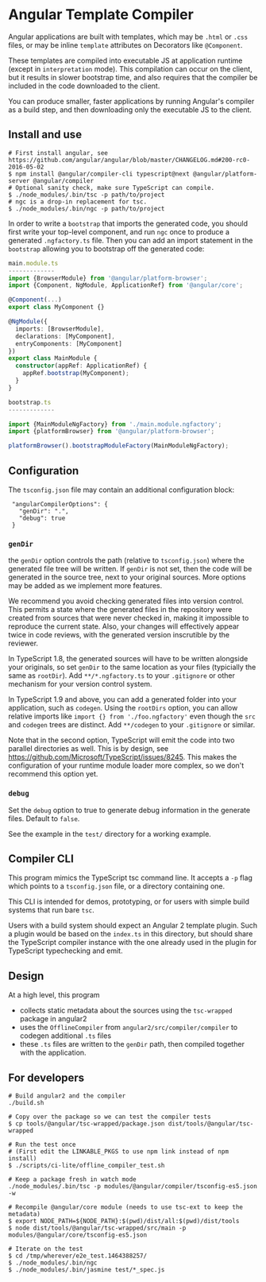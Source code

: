 # Angular Template Compiler

Angular applications are built with templates, which may be `.html` or `.css` files,
or may be inline `template` attributes on Decorators like `@Component`.

These templates are compiled into executable JS at application runtime (except in `interpretation` mode).
This compilation can occur on the client, but it results in slower bootstrap time, and also
requires that the compiler be included in the code downloaded to the client.

You can produce smaller, faster applications by running Angular's compiler as a build step,
and then downloading only the executable JS to the client.

## Install and use

```
# First install angular, see https://github.com/angular/angular/blob/master/CHANGELOG.md#200-rc0-2016-05-02
$ npm install @angular/compiler-cli typescript@next @angular/platform-server @angular/compiler
# Optional sanity check, make sure TypeScript can compile.
$ ./node_modules/.bin/tsc -p path/to/project
# ngc is a drop-in replacement for tsc.
$ ./node_modules/.bin/ngc -p path/to/project
```

In order to write a `bootstrap` that imports the generated code, you should first write your
top-level component, and run `ngc` once to produce a generated `.ngfactory.ts` file.
Then you can add an import statement in the `bootstrap` allowing you to bootstrap off the
generated code:

```typescript
main.module.ts
-------------
import {BrowserModule} from '@angular/platform-browser';
import {Component, NgModule, ApplicationRef} from '@angular/core';

@Component(...)
export class MyComponent {}

@NgModule({
  imports: [BrowserModule],
  declarations: [MyComponent],
  entryComponents: [MyComponent]
})
export class MainModule {
  constructor(appRef: ApplicationRef) {
    appRef.bootstrap(MyComponent);
  }
}

bootstrap.ts
-------------

import {MainModuleNgFactory} from './main.module.ngfactory';
import {platformBrowser} from '@angular/platform-browser';

platformBrowser().bootstrapModuleFactory(MainModuleNgFactory);
```

## Configuration

The `tsconfig.json` file may contain an additional configuration block:
```
 "angularCompilerOptions": {
   "genDir": ".",
   "debug": true
 }
```

### `genDir`

the `genDir` option controls the path (relative to `tsconfig.json`) where the generated file tree
will be written. If `genDir` is not set, then the code will be generated in the source tree, next
to your original sources. More options may be added as we implement more features.

We recommend you avoid checking generated files into version control. This permits a state where
the generated files in the repository were created from sources that were never checked in,
making it impossible to reproduce the current state. Also, your changes will effectively appear
twice in code reviews, with the generated version inscrutible by the reviewer.

In TypeScript 1.8, the generated sources will have to be written alongside your originals,
so set `genDir` to the same location as your files (typicially the same as `rootDir`).
Add `**/*.ngfactory.ts` to your `.gitignore` or other mechanism for your version control system.

In TypeScript 1.9 and above, you can add a generated folder into your application,
such as `codegen`. Using the `rootDirs` option, you can allow relative imports like
`import {} from './foo.ngfactory'` even though the `src` and `codegen` trees are distinct.
Add `**/codegen` to your `.gitignore` or similar.

Note that in the second option, TypeScript will emit the code into two parallel directories
as well. This is by design, see https://github.com/Microsoft/TypeScript/issues/8245.
This makes the configuration of your runtime module loader more complex, so we don't recommend
this option yet.

### `debug`

Set the `debug` option to true to generate debug information in the generate files.
Default to `false`.

See the example in the `test/` directory for a working example.

## Compiler CLI

This program mimics the TypeScript tsc command line. It accepts a `-p` flag which points to a
`tsconfig.json` file, or a directory containing one.

This CLI is intended for demos, prototyping, or for users with simple build systems
that run bare `tsc`.

Users with a build system should expect an Angular 2 template plugin. Such a plugin would be
based on the `index.ts` in this directory, but should share the TypeScript compiler instance
with the one already used in the plugin for TypeScript typechecking and emit.

## Design
At a high level, this program
- collects static metadata about the sources using the `tsc-wrapped` package in angular2
- uses the `OfflineCompiler` from `angular2/src/compiler/compiler` to codegen additional `.ts` files
- these `.ts` files are written to the `genDir` path, then compiled together with the application.

## For developers
```
# Build angular2 and the compiler
./build.sh

# Copy over the package so we can test the compiler tests
$ cp tools/@angular/tsc-wrapped/package.json dist/tools/@angular/tsc-wrapped

# Run the test once
# (First edit the LINKABLE_PKGS to use npm link instead of npm install)
$ ./scripts/ci-lite/offline_compiler_test.sh

# Keep a package fresh in watch mode
./node_modules/.bin/tsc -p modules/@angular/compiler/tsconfig-es5.json -w

# Recompile @angular/core module (needs to use tsc-ext to keep the metadata)
$ export NODE_PATH=${NODE_PATH}:$(pwd)/dist/all:$(pwd)/dist/tools
$ node dist/tools/@angular/tsc-wrapped/src/main -p modules/@angular/core/tsconfig-es5.json

# Iterate on the test
$ cd /tmp/wherever/e2e_test.1464388257/
$ ./node_modules/.bin/ngc
$ ./node_modules/.bin/jasmine test/*_spec.js
```
